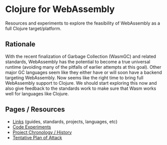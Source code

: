 # Clojure for WebAssembly

Resources and experiments to explore the feasibility of WebAssembly as
a full Clojure target/platform.

## Rationale

With the recent finalization of Garbage Collection (WasmGC) and
related standards, WebAssembly has the potential to become a true
universal runtime (avoiding many of the pitfalls of earlier attempts
at this goal). Other major GC languages seem like they either have or
will soon have a backend targeting WebAssembly. Now seems like the
right time to bring full WebAssembly support to Clojure. We should
start exploring this now and also give feedback to the standards work
to make sure that Wasm works well for languages like Clojure.

## Pages / Resources

* [Links](./links.md) (guides, standards, projects, languages, etc)
* [Code Experiments](./experiments/)
* [Project Chronology / History](./chronology.md)
* [Tentative Plan of Attack](./plan.md)

